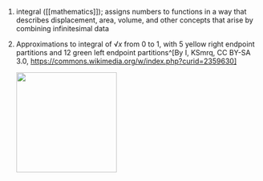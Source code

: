 1. integral ([[mathematics]]); assigns numbers to functions in a way that describes displacement, area, volume, and other concepts that arise by combining infinitesimal data
2. Approximations to integral of √_x_ from 0 to 1, with 5 yellow right endpoint partitions and 12 green left endpoint partitions^[By I, KSmrq, CC BY-SA 3.0, https://commons.wikimedia.org/w/index.php?curid=2359630]

	<img src="https://upload.wikimedia.org/wikipedia/commons/9/91/Integral_approximations.svg" width="200" />